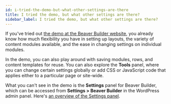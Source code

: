 ```yaml
---
id: i-tried-the-demo-but-what-other-settings-are-there
title: I tried the demo, but what other settings are there?
sidebar_label: I tried the demo, but what other settings are there?
---
```


If you've tried out [the demo at the Beaver Builder
website](http://demo.wpbeaverbuilder.com/), you already know how much
flexibility you have in setting up layouts, the variety of content modules
available, and the ease in changing settings on individual modules.

In the demo, you can also play around with saving modules, rows, and content
templates for reuse. You can also explore the **Tools** panel, where you can
change certain settings globally or  add CSS or JavaScript code that applies
either to a particular page or site-wide.

What you can't see in the demo is the **Settings** panel for Beaver Builder,
which can be accessed from **Settings > Beaver Builder** in the WordPress
admin panel. Here's [an overview of the Settings panel](/beaver-builder/management-migration/settings-overview.md).

